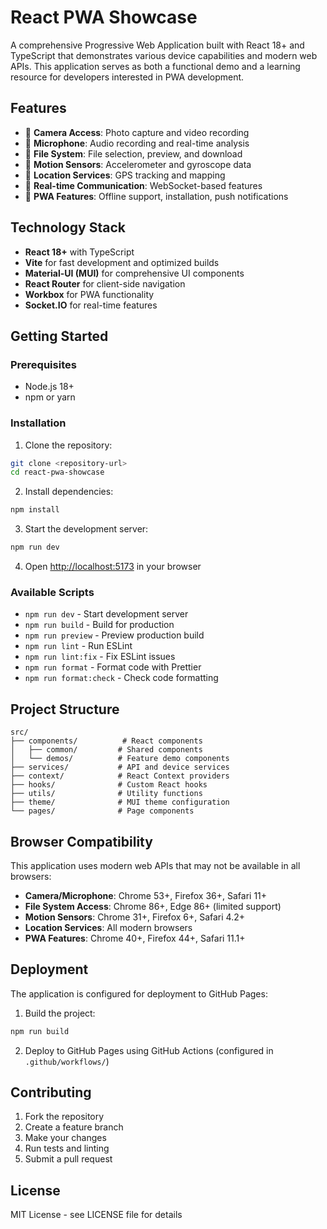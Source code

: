 # React PWA Showcase

A comprehensive Progressive Web Application built with React 18+ and TypeScript that demonstrates various device capabilities and modern web APIs. This application serves as both a functional demo and a learning resource for developers interested in PWA development.

## Features

- 📱 **Camera Access**: Photo capture and video recording
- 🎤 **Microphone**: Audio recording and real-time analysis
- 📁 **File System**: File selection, preview, and download
- 🏃 **Motion Sensors**: Accelerometer and gyroscope data
- 📍 **Location Services**: GPS tracking and mapping
- 🔄 **Real-time Communication**: WebSocket-based features
- 💾 **PWA Features**: Offline support, installation, push notifications

## Technology Stack

- **React 18+** with TypeScript
- **Vite** for fast development and optimized builds
- **Material-UI (MUI)** for comprehensive UI components
- **React Router** for client-side navigation
- **Workbox** for PWA functionality
- **Socket.IO** for real-time features

## Getting Started

### Prerequisites

- Node.js 18+ 
- npm or yarn

### Installation

1. Clone the repository:
```bash
git clone <repository-url>
cd react-pwa-showcase
```

2. Install dependencies:
```bash
npm install
```

3. Start the development server:
```bash
npm run dev
```

4. Open [http://localhost:5173](http://localhost:5173) in your browser

### Available Scripts

- `npm run dev` - Start development server
- `npm run build` - Build for production
- `npm run preview` - Preview production build
- `npm run lint` - Run ESLint
- `npm run lint:fix` - Fix ESLint issues
- `npm run format` - Format code with Prettier
- `npm run format:check` - Check code formatting

## Project Structure

```
src/
├── components/          # React components
│   ├── common/         # Shared components
│   └── demos/          # Feature demo components
├── services/           # API and device services
├── context/            # React Context providers
├── hooks/              # Custom React hooks
├── utils/              # Utility functions
├── theme/              # MUI theme configuration
└── pages/              # Page components
```

## Browser Compatibility

This application uses modern web APIs that may not be available in all browsers:

- **Camera/Microphone**: Chrome 53+, Firefox 36+, Safari 11+
- **File System Access**: Chrome 86+, Edge 86+ (limited support)
- **Motion Sensors**: Chrome 31+, Firefox 6+, Safari 4.2+
- **Location Services**: All modern browsers
- **PWA Features**: Chrome 40+, Firefox 44+, Safari 11.1+

## Deployment

The application is configured for deployment to GitHub Pages:

1. Build the project:
```bash
npm run build
```

2. Deploy to GitHub Pages using GitHub Actions (configured in `.github/workflows/`)

## Contributing

1. Fork the repository
2. Create a feature branch
3. Make your changes
4. Run tests and linting
5. Submit a pull request

## License

MIT License - see LICENSE file for details
